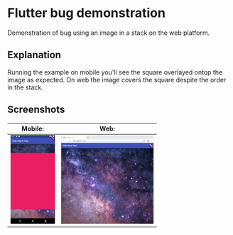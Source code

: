 # Flutter bug demonstration

Demonstration of bug using an image in a stack on the web platform.

## Explanation

Running the example on mobile you'll see the square overlayed ontop the image as expected. On web the image covers the square despite the order in the stack.

## Screenshots

| Mobile:    | Web:        |
|------------|-------------|
| <img height="200" src="/images/mobile.png?raw=true" /> | <img height="200" src="/images/web.png" /> 
